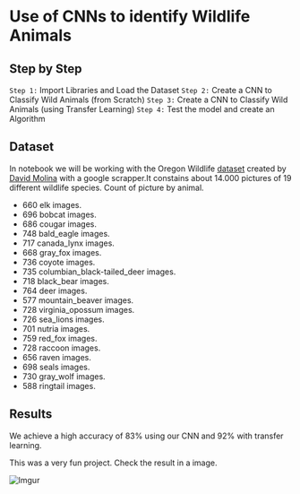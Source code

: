 # Use of CNNs to identify Wildlife Animals

## Step by Step
`Step 1:` Import Libraries and Load the Dataset
`Step 2:` Create a CNN to Classify Wild Animals (from Scratch)
`Step 3:` Create a CNN to Classify Wild Animals (using Transfer Learning)
`Step 4:` Test the model and create an Algorithm

## Dataset

In notebook we will be working with the Oregon Wildlife [dataset](https://www.kaggle.com/virtualdvid/oregon-wildlife/kernels) created by [David Molina](https://www.kaggle.com/virtualdvid) with a google scrapper.It constains about 14.000 pictures of 19 different wildlife species. 
Count of picture by animal. 

- 660 elk images.
- 696 bobcat images.
- 686 cougar images.
- 748 bald_eagle images.
- 717 canada_lynx images.
- 668 gray_fox images.
- 736 coyote images.
- 735 columbian_black-tailed_deer images.
- 718 black_bear images.
- 764 deer images.
- 577 mountain_beaver images.
- 728 virginia_opossum images.
- 726 sea_lions images.
- 701 nutria images.
- 759 red_fox images.
- 728 raccoon images.
- 656 raven images.
- 698 seals images.
- 730 gray_wolf images.
- 588 ringtail images.

## Results
We achieve a high accuracy of 83% using our CNN and 92% with transfer learning. 

This was a very fun project. Check the result in a image.

![Imgur](https://i.imgur.com/NqaNWsz.png)
